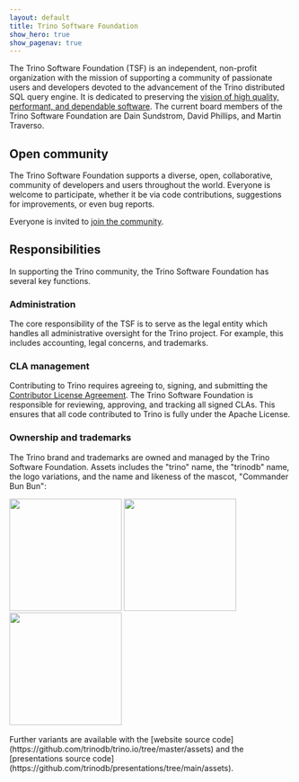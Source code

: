 ```yaml
---
layout: default
title: Trino Software Foundation
show_hero: true
show_pagenav: true
---
```

<div class="container">
<div class="row spacer-60">
  <div class="col-md-12">

<div markdown="1" class="leftcol widecol">

The Trino Software Foundation (TSF) is an independent, non-profit organization
with the mission of supporting a community of passionate users and developers
devoted to the advancement of the Trino distributed SQL query engine. It is
dedicated to preserving the
[vision of high quality, performant, and dependable software](/development/vision.html).
The current board members of the Trino Software Foundation are Dain Sundstrom,
David Phillips, and Martin Traverso.

## Open community

The Trino Software Foundation supports a diverse, open, collaborative, community
of developers and users throughout the world. Everyone is welcome to
participate, whether it be via code contributions, suggestions for improvements,
or even bug reports.

Everyone is invited to [join the community](./slack.html).

## Responsibilities

In supporting the Trino community, the Trino Software Foundation has several key
functions.

### Administration

The core responsibility of the TSF is to serve as the legal entity which handles
all administrative oversight for the Trino project. For example, this includes
accounting, legal concerns, and trademarks.

### CLA management

Contributing to Trino requires agreeing to, signing, and submitting the
[Contributor License Agreement](https://github.com/trinodb/cla). The Trino
Software Foundation is responsible for reviewing, approving, and tracking all
signed CLAs. This ensures that all code contributed to Trino is fully under the
Apache License.

### Ownership and trademarks <a name="tm"></a>

The Trino brand and trademarks are owned and managed by the Trino Software
Foundation. Assets includes the "trino" name, the "trinodb" name, the logo
variations, and the name and likeness of the mascot, "Commander Bun Bun":

<div>
<img src="{{site.baseurl}}/assets/trino-og.png" height="200">
<img src="{{site.baseurl}}/assets/trino-dark.png" height="200">
<img src="{{site.baseurl}}/assets/images/trino-logo/cbb.svg" height="200">
</div>
<br />
Further variants are available with the
[website source code](https://github.com/trinodb/trino.io/tree/master/assets) 
and the
[presentations source code](https://github.com/trinodb/presentations/tree/main/assets).

</div></div>
</div>
</div>
